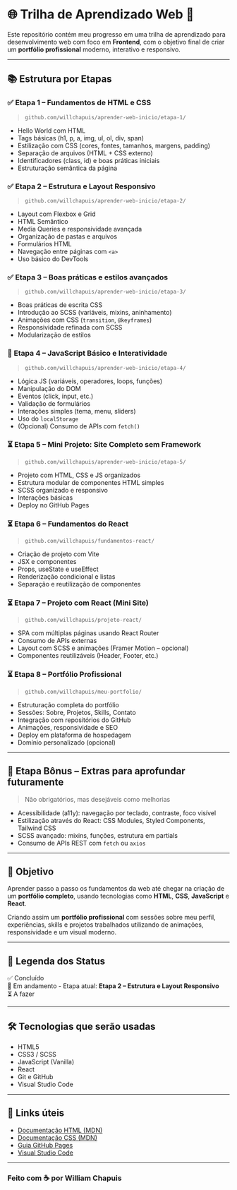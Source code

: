 # 🌐 Trilha de Aprendizado Web 🚀

Este repositório contém meu progresso em uma trilha de aprendizado para desenvolvimento web com foco em **Frontend**, com o objetivo final de criar um **portfólio profissional** moderno, interativo e responsivo.

---

## 📚 Estrutura por Etapas

### ✅ Etapa 1 – Fundamentos de HTML e CSS  
> `github.com/willchapuis/aprender-web-inicio/etapa-1/`  
- Hello World com HTML  
- Tags básicas (h1, p, a, img, ul, ol, div, span)  
- Estilização com CSS (cores, fontes, tamanhos, margens, padding)  
- Separação de arquivos (HTML + CSS externo)  
- Identificadores (class, id) e boas práticas iniciais  
- Estruturação semântica da página  

### ✅ Etapa 2 – Estrutura e Layout Responsivo  
> `github.com/willchapuis/aprender-web-inicio/etapa-2/`  
- Layout com Flexbox e Grid  
- HTML Semântico  
- Media Queries e responsividade avançada  
- Organização de pastas e arquivos  
- Formulários HTML  
- Navegação entre páginas com `<a>`  
- Uso básico do DevTools  

### ✅ Etapa 3 – Boas práticas e estilos avançados  
> `github.com/willchapuis/aprender-web-inicio/etapa-3/`  
- Boas práticas de escrita CSS  
- Introdução ao SCSS (variáveis, mixins, aninhamento)  
- Animações com CSS (`transition`, `@keyframes`)  
- Responsividade refinada com SCSS  
- Modularização de estilos  

### 🔄 Etapa 4 – JavaScript Básico e Interatividade  
> `github.com/willchapuis/aprender-web-inicio/etapa-4/`  
- Lógica JS (variáveis, operadores, loops, funções)  
- Manipulação do DOM  
- Eventos (click, input, etc.)  
- Validação de formulários  
- Interações simples (tema, menu, sliders)  
- Uso do `localStorage`  
- (Opcional) Consumo de APIs com `fetch()`  

### ⏳ Etapa 5 – Mini Projeto: Site Completo sem Framework  
> `github.com/willchapuis/aprender-web-inicio/etapa-5/`  
- Projeto com HTML, CSS e JS organizados  
- Estrutura modular de componentes HTML simples  
- SCSS organizado e responsivo  
- Interações básicas  
- Deploy no GitHub Pages  

### ⏳ Etapa 6 – Fundamentos do React  
> `github.com/willchapuis/fundamentos-react/`  
- Criação de projeto com Vite  
- JSX e componentes  
- Props, useState e useEffect  
- Renderização condicional e listas  
- Separação e reutilização de componentes  

### ⏳ Etapa 7 – Projeto com React (Mini Site)  
> `github.com/willchapuis/projeto-react/`  
- SPA com múltiplas páginas usando React Router  
- Consumo de APIs externas  
- Layout com SCSS e animações (Framer Motion – opcional)  
- Componentes reutilizáveis (Header, Footer, etc.)  

### ⏳ Etapa 8 – Portfólio Profissional
> `github.com/willchapuis/meu-portfolio/`  
- Estruturação completa do portfólio  
- Sessões: Sobre, Projetos, Skills, Contato  
- Integração com repositórios do GitHub  
- Animações, responsividade e SEO  
- Deploy em plataforma de hospedagem  
- Domínio personalizado (opcional)  

---

## 🎁 Etapa Bônus – Extras para aprofundar futuramente  
> Não obrigatórios, mas desejáveis como melhorias  

- Acessibilidade (a11y): navegação por teclado, contraste, foco visível  
- Estilização através do React: CSS Modules, Styled Components, Tailwind CSS  
- SCSS avançado: mixins, funções, estrutura em partials  
- Consumo de APIs REST com `fetch` ou `axios`  

---

## 🎯 Objetivo
Aprender passo a passo os fundamentos da web até chegar na criação de um **portfólio completo**, usando tecnologias como **HTML**, **CSS**, **JavaScript** e **React**.

Criando assim um **portfólio profissional** com sessões sobre meu perfil, experiências, skills e projetos trabalhados utilizando de animações, responsividade e um visual moderno.

---

## 🔖 Legenda dos Status

✅ Concluído  
🔄 Em andamento - Etapa atual: **Etapa 2 – Estrutura e Layout Responsivo**  
⏳ A fazer  

---

## 🛠 Tecnologias que serão usadas

- HTML5  
- CSS3 / SCSS  
- JavaScript (Vanilla)  
- React  
- Git e GitHub  
- Visual Studio Code  

---

## 🔗 Links úteis

- [Documentação HTML (MDN)](https://developer.mozilla.org/pt-BR/docs/Web/HTML)  
- [Documentação CSS (MDN)](https://developer.mozilla.org/pt-BR/docs/Web/CSS)  
- [Guia GitHub Pages](https://pages.github.com/)  
- [Visual Studio Code](https://code.visualstudio.com/)  

---

### Feito com ☕ por William Chapuis

